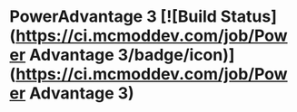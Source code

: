 # PowerAdvantage 3 [![Build Status](https://ci.mcmoddev.com/job/Power Advantage 3/badge/icon)](https://ci.mcmoddev.com/job/Power Advantage 3)